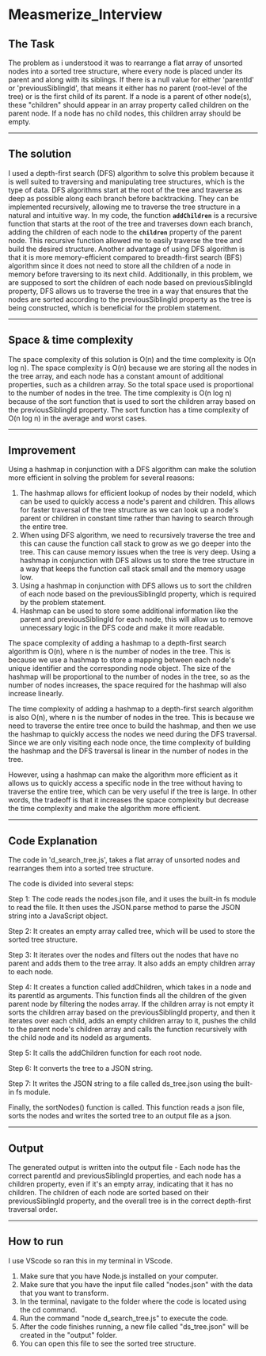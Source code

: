 # Measmerize_Interview

The Task
--------------------

The problem as i understood it was to rearrange a flat array of unsorted nodes into a sorted tree structure, where every node is placed under its parent and along with its siblings.
If there is a null value for either 'parentId' or 'previousSiblingId', that means it either has no parent (root-level of the tree) or is the first child of its parent.
If a node is a parent of other node(s), these "children" should appear in an array property called children on the parent node. If a node has no child nodes, this children array should be empty.

--------------------
The solution
--------------------
I used a depth-first search (DFS) algorithm to solve this problem because it is well suited to traversing and manipulating tree structures, which is the type of data. DFS algorithms start at the root of the tree and traverse as deep as possible along each branch before backtracking.
They can be implemented recursively, allowing me to traverse the tree structure in a natural and intuitive way. In my code, the function **`addChildren`** is a recursive function that starts at the root of the tree and traverses down each branch, adding the children of each node to the **`children`** property of the parent node. 
This recursive function allowed me to easily traverse the tree and build the desired structure.
Another advantage of using DFS algorithm is that it is more memory-efficient compared to breadth-first search (BFS) algorithm since it does not need to store all the children of a node in memory before traversing to its next child.
Additionally, in this problem, we are supposed to sort the children of each node based on previousSiblingId property, DFS allows us to traverse the tree in a way that ensures that the nodes are sorted according to the previousSiblingId property as the tree is being constructed, which is beneficial for the problem statement.


--------------------
Space & time complexity
--------------------
The space complexity of this solution is O(n) and the time complexity is O(n log n).
The space complexity is O(n) because we are storing all the nodes in the tree array, and each node has a constant amount of additional properties, such as a children array. So the total space used is proportional to the number of nodes in the tree.
The time complexity is O(n log n) because of the sort function that is used to sort the children array based on the previousSiblingId property. The sort function has a time complexity of O(n log n) in the average and worst cases.

--------------------
Improvement
---------------------
Using a hashmap in conjunction with a DFS algorithm can make the solution more efficient in solving the problem for several reasons:

1. The hashmap allows for efficient lookup of nodes by their nodeId, which can be used to quickly access a node's parent and children. This allows for faster traversal of the tree structure as we can look up a node's parent or children in constant time rather than having to search through the entire tree.
2. When using DFS algorithm, we need to recursively traverse the tree and this can cause the function call stack to grow as we go deeper into the tree. This can cause memory issues when the tree is very deep. Using a hashmap in conjunction with DFS allows us to store the tree structure in a way that keeps the function call stack small and the memory usage low.
3. Using a hashmap in conjunction with DFS allows us to sort the children of each node based on the previousSiblingId property, which is required by the problem statement.
4. Hashmap can be used to store some additional information like the parent and previousSiblingId for each node, this will allow us to remove unnecessary logic in the DFS code and make it more readable.

The space complexity of adding a hashmap to a depth-first search algorithm is O(n), where n is the number of nodes in the tree. This is because we use a hashmap to store a mapping between each node's unique identifier and the corresponding node object. The size of the hashmap will be proportional to the number of nodes in the tree, so as the number of nodes increases, the space required for the hashmap will also increase linearly.

The time complexity of adding a hashmap to a depth-first search algorithm is also O(n), where n is the number of nodes in the tree. This is because we need to traverse the entire tree once to build the hashmap, and then we use the hashmap to quickly access the nodes we need during the DFS traversal. Since we are only visiting each node once, the time complexity of building the hashmap and the DFS traversal is linear in the number of nodes in the tree.

However, using a hashmap can make the algorithm more efficient as it allows us to quickly access a specific node in the tree without having to traverse the entire tree, which can be very useful if the tree is large. In other words, the tradeoff is that it increases the space complexity but decrease the time complexity and make the algorithm more efficient.

----------------------
Code Explanation 
----------------------
The code in 'd_search_tree.js', takes a flat array of unsorted nodes and rearranges them into a sorted tree structure. 

The code is divided into several steps:

Step 1: The code reads the nodes.json file, and it uses the built-in fs module to read the file. It then uses the JSON.parse method to parse the JSON string into a JavaScript object.

Step 2: It creates an empty array called tree, which will be used to store the sorted tree structure.

Step 3: It iterates over the nodes and filters out the nodes that have no parent and adds them to the tree array. It also adds an empty children array to each node.

Step 4: It creates a function called addChildren, which takes in a node and its parentId as arguments. This function finds all the children of the given parent node by filtering the nodes array. If the children array is not empty it sorts the children array based on the previousSiblingId property, and then it iterates over each child, adds an empty children array to it, pushes the child to the parent node's children array and calls the function recursively with the child node and its nodeId as arguments.

Step 5: It calls the addChildren function for each root node.

Step 6: It converts the tree to a JSON string.

Step 7: It writes the JSON string to a file called ds_tree.json using the built-in fs module.

Finally, the sortNodes() function is called. This function reads a json file, sorts the nodes and writes the sorted tree to an output file as a json.

----------------------
Output
----------------------
The generated output is written into the output file - Each node has the correct parentId and previousSiblingId properties, and each node has a children property, even if it's an empty array, indicating that it has no children. 
The children of each node are sorted based on their previousSiblingId property, and the overall tree is in the correct depth-first traversal order.

----------------------
How to run
----------------------
I use VScode so ran this in my terminal in VScode.

1. Make sure that you have Node.js installed on your computer.
2. Make sure that you have the input file called "nodes.json" with the data that you want to transform.
3. In the terminal, navigate to the folder where the code is located using the cd command.
4. Run the command "node d_search_tree.js" to execute the code.
5. After the code finishes running, a new file called "ds_tree.json" will be created in the "output" folder.
6. You can open this file to see the sorted tree structure.

